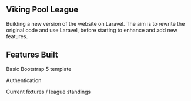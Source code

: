 ## Viking Pool League

Building a new version of the website on Laravel.  The aim is to rewrite the original code and use Laravel, before starting to enhance and add new features.

## Features Built
Basic Bootstrap 5 template

Authentication

Current fixtures / league standings


